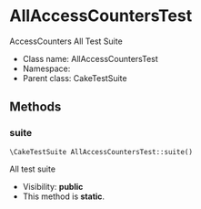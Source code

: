 AllAccessCountersTest
===============

AccessCounters All Test Suite




* Class name: AllAccessCountersTest
* Namespace: 
* Parent class: CakeTestSuite







Methods
-------


### suite

    \CakeTestSuite AllAccessCountersTest::suite()

All test suite



* Visibility: **public**
* This method is **static**.



